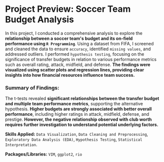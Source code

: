 # Project Preview: Soccer Team Budget Analysis

In this project, I conducted a comprehensive analysis to explore the **relationship between a soccer team's budget and its on-field performance using `R Programming`**. Using a dataset from FIFA, I screened and cleaned the data to ensure `accuracy`, identified `missing values`, and addressed outliers. I performed `hypothesis testing`, focusing on the significance of transfer budgets in relation to various performance metrics such as overall rating, attack, midfield, and defense. **The findings were visualized using scatter plots and regression lines, providing clear insights into how financial resources influence team success.**

### Summary of Findings:

The t-tests revealed **significant relationships between the transfer budget and multiple team performance metrics**, supporting the alternative hypothesis. **Higher budgets are strongly associated with better overall performance**, including higher ratings in attack, midfield, defense, and prestige. **However, the negative relationship observed with club worth requires further investigation to understand potential underlying factors.**

**Skills Applied:** `Data Visualization`, `Data Cleaning and Preprocessing`, `Exploratory Data Analysis (EDA)`, `Hypothesis Testing`, `Statistical Interpretation`.

**Packages/Libraries:** `VIM`, `ggplot2`, `rio`
